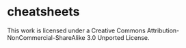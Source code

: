 cheatsheets
===========

This work is licensed under a Creative Commons Attribution-NonCommercial-ShareAlike 3.0 Unported License.
